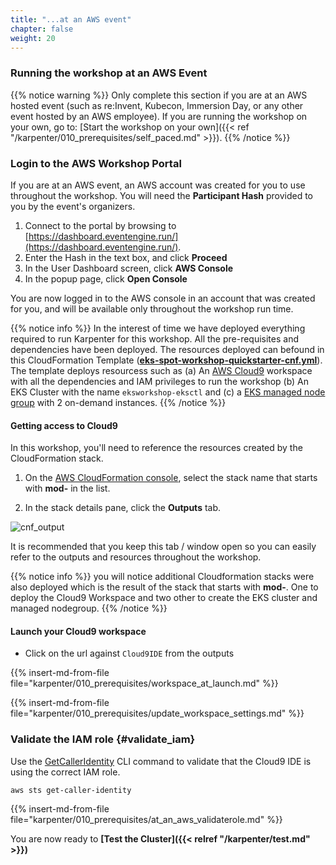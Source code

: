 ```yaml
---
title: "...at an AWS event"
chapter: false
weight: 20
---
```


### Running the workshop at an AWS Event

{{% notice warning %}}
Only complete this section if you are at an AWS hosted event (such as re:Invent,
Kubecon, Immersion Day, or any other event hosted by an AWS employee). If you 
are running the workshop on your own, go to: [Start the workshop on your own]({{< ref "/karpenter/010_prerequisites/self_paced.md" >}}).
{{% /notice %}}

### Login to the AWS Workshop Portal

If you are at an AWS event, an AWS account was created for you to use throughout the workshop. You will need the **Participant Hash** provided to you by the event's organizers.

1. Connect to the portal by browsing to [https://dashboard.eventengine.run/](https://dashboard.eventengine.run/).
2. Enter the Hash in the text box, and click **Proceed** 
3. In the User Dashboard screen, click **AWS Console** 
4. In the popup page, click **Open Console** 

You are now logged in to the AWS console in an account that was created for you, and will be available only throughout the workshop run time.

{{% notice info %}}
In the interest of time we have deployed everything required to run Karpenter for this workshop. All the pre-requisites and dependencies have been deployed. The resources deployed can befound in this CloudFormation Template (**[eks-spot-workshop-quickstarter-cnf.yml](https://raw.githubusercontent.com/awslabs/ec2-spot-workshops/master/content/using_ec2_spot_instances_with_eks/010_prerequisites/prerequisites.files/eks-spot-workshop-quickstart-cnf.yml)**). The template deploys resourcess such as (a) An [AWS Cloud9](https://console.aws.amazon.com/cloud9) workspace with all the dependencies and IAM privileges to run the workshop (b) An EKS Cluster with the name `eksworkshop-eksctl` and (c) a [EKS managed node group](https://docs.aws.amazon.com/eks/latest/userguide/managed-node-groups.html)  with 2 on-demand instances. 
{{% /notice %}}

#### Getting access to Cloud9  

In this workshop, you'll need to reference the resources created by the CloudFormation stack.

1. On the [AWS CloudFormation console](https://console.aws.amazon.com/cloudformation), select the stack name that starts with **mod-** in the list.

2. In the stack details pane, click the **Outputs** tab.

![cnf_output](/images/karpenter/prerequisites/cnf_output.png)

It is recommended that you keep this tab / window open so you can easily refer to the outputs and resources throughout the workshop.

{{% notice info %}}
you will notice additional Cloudformation stacks were also deployed which is the result of the stack that starts with **mod-**. One to deploy the Cloud9 Workspace and two other to create the EKS cluster and managed nodegroup.
{{% /notice %}}

#### Launch your Cloud9 workspace

- Click on the url against `Cloud9IDE` from the outputs

{{% insert-md-from-file file="karpenter/010_prerequisites/workspace_at_launch.md" %}}

{{% insert-md-from-file file="karpenter/010_prerequisites/update_workspace_settings.md" %}}

### Validate the IAM role {#validate_iam}

Use the [GetCallerIdentity](https://docs.aws.amazon.com/cli/latest/reference/sts/get-caller-identity.html) CLI command to validate that the Cloud9 IDE is using the correct IAM role.

```
aws sts get-caller-identity

```

{{% insert-md-from-file file="karpenter/010_prerequisites/at_an_aws_validaterole.md" %}}



You are now ready to **[Test the Cluster]({{<  relref "/karpenter/test.md"  >}})**

